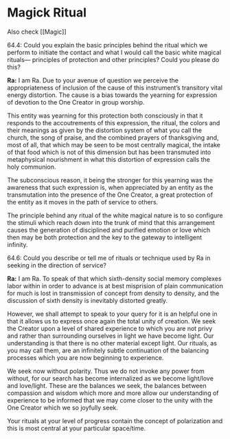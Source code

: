 # Magick Ritual
Also check [[Magic]]

64.4: Could you explain the basic principles behind the ritual which we perform to initiate the contact and what I would call the basic white magical rituals— principles of protection and other principles? Could you please do this?

**Ra:** I am Ra. Due to your avenue of question we perceive the appropriateness of inclusion of the cause of this instrument’s transitory vital energy distortion. The cause is a bias towards the yearning for expression of devotion to the One Creator in group worship.  
  
This entity was yearning for this protection both consciously in that it responds to the accoutrements of this expression, the ritual, the colors and their meanings as given by the distortion system of what you call the church, the song of praise, and the combined prayers of thanksgiving and, most of all, that which may be seen to be most centrally magical, the intake of that food which is not of this dimension but has been transmuted into metaphysical nourishment in what this distortion of expression calls the holy communion.  
  
The subconscious reason, it being the stronger for this yearning was the awareness that such expression is, when appreciated by an entity as the transmutation into the presence of the One Creator, a great protection of the entity as it moves in the path of service to others.  
  
The principle behind any ritual of the white magical nature is to so configure the stimuli which reach down into the trunk of mind that this arrangement causes the generation of disciplined and purified emotion or love which then may be both protection and the key to the gateway to intelligent infinity.

64.6: Could you describe or tell me of rituals or technique used by Ra in seeking in the direction of service?

**Ra:** I am Ra. To speak of that which sixth-density social memory complexes labor within in order to advance is at best misprision of plain communication for much is lost in transmission of concept from density to density, and the discussion of sixth density is inevitably distorted greatly.  
  
However, we shall attempt to speak to your query for it is an helpful one in that it allows us to express once again the total unity of creation. We seek the Creator upon a level of shared experience to which you are not privy and rather than surrounding ourselves in light we have become light. Our understanding is that there is no other material except light. Our rituals, as you may call them, are an infinitely subtle continuation of the balancing processes which you are now beginning to experience.  
  
We seek now without polarity. Thus we do not invoke any power from without, for our search has become internalized as we become light/love and love/light. These are the balances we seek, the balances between compassion and wisdom which more and more allow our understanding of experience to be informed that we may come closer to the unity with the One Creator which we so joyfully seek.  
  
Your rituals at your level of progress contain the concept of polarization and this is most central at your particular space/time.